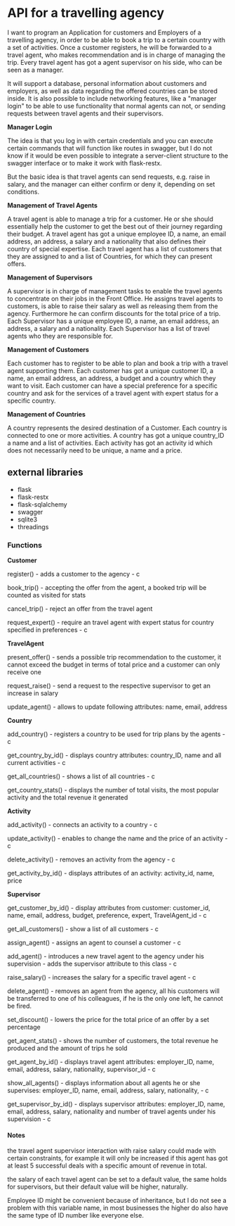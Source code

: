# API for a travelling agency

I want to program an Application for customers and Employers of a travelling agency, in order to be able to book a trip to a certain country with a set of activities. Once a customer registers, he will be forwarded to a travel agent, who makes recommendation and is in charge of managing the trip. Every travel agent has got a agent supervisor on his side, who can be seen as a manager.

It will support a database, personal information about customers and employers, as well as data regarding the offered countries can be stored inside. It is also possible to include networking features, like a "manager login" to be able to use functionality that normal agents can not, or sending requests between travel agents and their supervisors. 

**Manager Login**

The idea is that you log in with certain credentials and you can execute certain commands that will function like routes in swagger, but I do not know if it would be even possible to integrate a server-client structure to the swagger interface or to make it work with flask-restx.

But the basic idea is that travel agents can send requests, e.g. raise in salary, and the manager can either confirm or deny it, depending on set conditions.

**Management of Travel Agents**

A travel agent is able to manage a trip for a customer. He or she should essentially help the customer to get the best out of their journey regarding their budget. A travel agent has got a unique employee ID, a name, an email address, an address, a salary and a nationality that also defines their country of special expertise. Each travel agent has a list of customers that they are assigned to and a list of Countries, for which they can present offers.

**Management of Supervisors**

A supervisor is in charge of management tasks to enable the travel agents to concentrate on their jobs in the Front Office. He assigns travel agents to customers, is able to raise their salary as well as releasing them from the agency. Furthermore he can confirm discounts for the total price of a trip. Each Supervisor has a unique employee ID, a name, an email address, an address, a salary and a nationality. Each Supervisor has a list of travel agents who they are responsible for. 

**Management of Customers**

Each customer has to register to be able to plan and book a trip with a travel agent supporting them. Each customer has got a unique customer ID, a name, an email address, an address, a budget and a country which they want to visit. Each customer can have a special preference for a specific country and ask for the services of a travel agent with expert status for a specific country.

**Management of Countries**

A country represents the desired destination of a Customer. Each country is connected to one or more activities. A country has got a unique country_ID a name and a list of activities. Each activity has got an activity id which does not necessarily need to be unique, a name and a price.


## external libraries

- flask
- flask-restx
- flask-sqlalchemy
- swagger
- sqlite3
- threadings



### Functions

**Customer**

register() - adds a customer to the agency - c

book_trip() - accepting the offer from the agent, a booked trip will be counted as visited for stats

cancel_trip() - reject an offer from the travel agent

request_expert() - require an travel agent with expert status for country specified in preferences - c


**TravelAgent**

present_offer() - sends a possible trip recommendation to the customer, it cannot exceed the budget in terms of total price and a customer can only receive one

request_raise() - send a request to the respective supervisor to get an increase in salary

update_agent() - allows to update following attributes: name, email, address


**Country**

add_country() - registers a country to be used for trip plans by the agents - c

get_country_by_id() - displays country attributes: country_ID, name and all current activities - c

get_all_countries() - shows a list of all countries - c

get_country_stats() - displays the number of total visits, the most popular activity and the total revenue it generated


**Activity**

add_activity() - connects an activity to a country - c

update_activity() - enables to change the name and the price of an activity - c

delete_activity() - removes an activity from the agency - c

get_activity_by_id() - displays attributes of an activity: activity_id, name, price



**Supervisor**

get_customer_by_id() - display attributes from customer: customer_id, name, email, address, budget, preference, expert, TravelAgent_id - c

get_all_customers() - show a list of all customers - c

assign_agent() - assigns an agent to counsel a customer - c

add_agent() - introduces a new travel agent to the agency under his supervision - adds the supervisor attribute to this class - c

raise_salary() - increases the salary for a specific travel agent - c

delete_agent() - removes an agent from the agency, all his customers will be transferred to one of his colleagues, if he is the only one left, he cannot be fired.

set_discount() - lowers the price for the total price of an offer by a set percentage

get_agent_stats() - shows the number of customers, the total revenue he produced and the amount of trips he sold

get_agent_by_id() - displays travel agent attributes: employer_ID, name, email, address, salary, nationality, supervisor_id - c

show_all_agents() - displays information about all agents he or she supervises: employer_ID, name, email, address, salary, nationality, - c

get_supervisor_by_id() - displays supervisor attributes: employer_ID, name, email, address, salary, nationality and number of travel agents under his supervision - c


#### Notes

the travel agent supervisor interaction with raise salary could made with certain constraints, for example it will only be increased if this agent has got at least 5 successful deals with a specific amount of revenue in total.

the salary of each travel agent can be set to a default value, the same holds for supervisors, but their default value will be higher, naturally.

Employee ID might be convenient because of inheritance, but I do not see a problem with this variable name, in most businesses the higher do also have the same type of ID number like everyone else.
